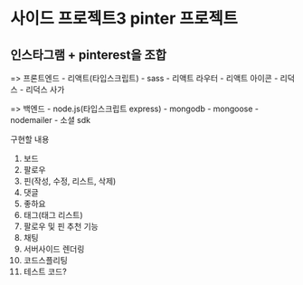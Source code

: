 # 사이드 프로젝트3 pinter 프로젝트
## 인스타그램 + pinterest을 조합

=> 프론트엔드
    - 리액트(타입스크립트)
    - sass
    - 리액트 라우터
    - 리액트 아이콘
    - 리덕스
    - 리덕스 사가

=> 백엔드
    - node.js(타입스크립트 express)
    - mongodb
    - mongoose
    - nodemailer
    - 소셜 sdk

구현할 내용
 1. 보드
 2. 팔로우
 3. 핀(작성, 수정, 리스트, 삭제)
 4. 댓글
 5. 좋하요
 6. 태그(태그 리스트)
 7. 팔로우 및 핀 추천 기능
 8. 채팅
 9. 서버사이드 렌더링
 10. 코드스플리팅
 11. 테스트 코드?
